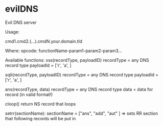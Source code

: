 # evilDNS
Evil DNS server


Usage:


cmd1.cmd2.(...).cmdN.your.domain.tld

Where: opcode:
  functionName-param1-param2-param3...


Available functions:
 xss(recordType, payloadID)
  recordType = any DNS record type
  payloadId = ['r', 'a', <int>]

 sqli(recordType, payloadID)
  recordType = any DNS record type
  payloadId = ['r', 'a', <int>]

 ans(recordType, data)
  recordType = any DNS record type
  data = data for record (in valid format!)

 cloop()
  return NS record that loops

 setrr(sectionName):
  sectionName = ["ans", "add", "aut" ]
  => sets RR section that following records will be put in



